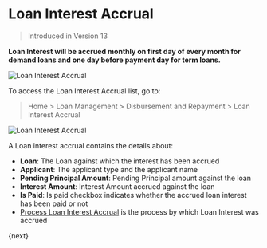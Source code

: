 <!-- add-breadcrumbs -->
# Loan Interest Accrual
> Introduced in Version 13

**Loan Interest will be accrued monthly on first day of every month for demand loans and one day before payment day for term loans.**

<img class="screenshot" alt="Loan Interest Accrual" src="{{docs_base_url}}/assets/img/loan-management/loan-interest-accrual-flow.png">

To access the Loan Interest Accrual list, go to:
> Home > Loan Management > Disbursement and Repayment > Loan Interest Accrual

<img class="screenshot" alt="Loan Interest Accrual" src="{{docs_base_url}}/assets/img/loan-management/loan-interest-accrual.png">


A Loan interest accrual contains the details about:

  * **Loan**: The Loan against which the interest has been accrued
  * **Applicant**: The applicant type and the applicant name
  * **Pending Principal Amount**: Pending Principal amount against the  loan
  * **Interest Amount**: Interest Amount accrued against the loan
  * **Is Paid**: Is paid checkbox indicates whether the accrued loan interest has been paid or not
  * [Process Loan Interest Accrual](/docs/v12/user/manual/en/loan-management/process-loan-interest-accrual) is the process by which Loan Interest was accrued

{next}




